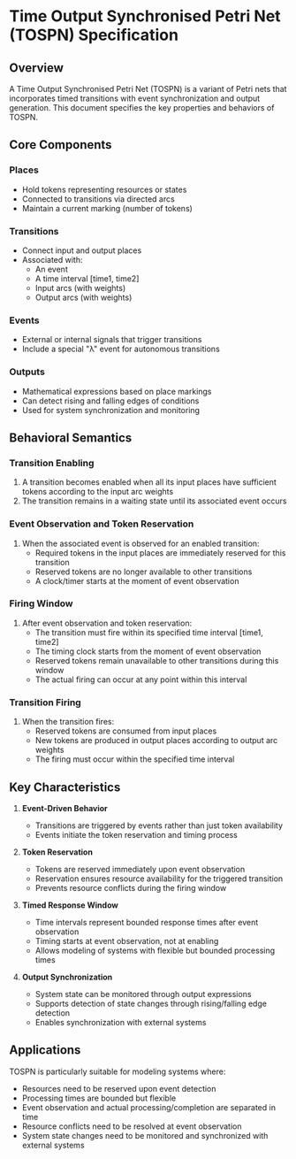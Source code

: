 # Time Output Synchronised Petri Net (TOSPN) Specification

## Overview
A Time Output Synchronised Petri Net (TOSPN) is a variant of Petri nets that incorporates timed transitions with event synchronization and output generation. This document specifies the key properties and behaviors of TOSPN.

## Core Components

### Places
- Hold tokens representing resources or states
- Connected to transitions via directed arcs
- Maintain a current marking (number of tokens)

### Transitions
- Connect input and output places
- Associated with:
  - An event
  - A time interval [time1, time2]
  - Input arcs (with weights)
  - Output arcs (with weights)

### Events
- External or internal signals that trigger transitions
- Include a special "λ" event for autonomous transitions

### Outputs
- Mathematical expressions based on place markings
- Can detect rising and falling edges of conditions
- Used for system synchronization and monitoring

## Behavioral Semantics

### Transition Enabling
1. A transition becomes enabled when all its input places have sufficient tokens according to the input arc weights
2. The transition remains in a waiting state until its associated event occurs

### Event Observation and Token Reservation
1. When the associated event is observed for an enabled transition:
   - Required tokens in the input places are immediately reserved for this transition
   - Reserved tokens are no longer available to other transitions
   - A clock/timer starts at the moment of event observation

### Firing Window
1. After event observation and token reservation:
   - The transition must fire within its specified time interval [time1, time2]
   - The timing clock starts from the moment of event observation
   - Reserved tokens remain unavailable to other transitions during this window
   - The actual firing can occur at any point within this interval

### Transition Firing
1. When the transition fires:
   - Reserved tokens are consumed from input places
   - New tokens are produced in output places according to output arc weights
   - The firing must occur within the specified time interval

## Key Characteristics

1. **Event-Driven Behavior**
   - Transitions are triggered by events rather than just token availability
   - Events initiate the token reservation and timing process

2. **Token Reservation**
   - Tokens are reserved immediately upon event observation
   - Reservation ensures resource availability for the triggered transition
   - Prevents resource conflicts during the firing window

3. **Timed Response Window**
   - Time intervals represent bounded response times after event observation
   - Timing starts at event observation, not at enabling
   - Allows modeling of systems with flexible but bounded processing times

4. **Output Synchronization**
   - System state can be monitored through output expressions
   - Supports detection of state changes through rising/falling edge detection
   - Enables synchronization with external systems

## Applications

TOSPN is particularly suitable for modeling systems where:
- Resources need to be reserved upon event detection
- Processing times are bounded but flexible
- Event observation and actual processing/completion are separated in time
- Resource conflicts need to be resolved at event observation
- System state changes need to be monitored and synchronized with external systems 